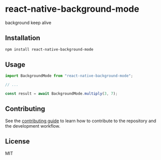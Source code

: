 # react-native-background-mode

background keep alive

## Installation

```sh
npm install react-native-background-mode
```

## Usage

```js
import BackgroundMode from "react-native-background-mode";

// ...

const result = await BackgroundMode.multiply(3, 7);
```

## Contributing

See the [contributing guide](CONTRIBUTING.md) to learn how to contribute to the repository and the development workflow.

## License

MIT
